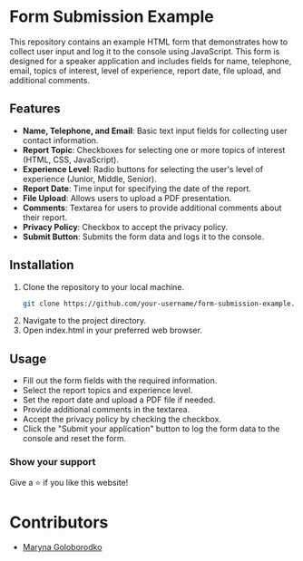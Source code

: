 # Form Submission Example

This repository contains an example HTML form that demonstrates how to collect user input and log it to the console using JavaScript. This form is designed for a speaker application and includes fields for name, telephone, email, topics of interest, level of experience, report date, file upload, and additional comments.

## Features

- **Name, Telephone, and Email**: Basic text input fields for collecting user contact information.
- **Report Topic**: Checkboxes for selecting one or more topics of interest (HTML, CSS, JavaScript).
- **Experience Level**: Radio buttons for selecting the user's level of experience (Junior, Middle, Senior).
- **Report Date**: Time input for specifying the date of the report.
- **File Upload**: Allows users to upload a PDF presentation.
- **Comments**: Textarea for users to provide additional comments about their report.
- **Privacy Policy**: Checkbox to accept the privacy policy.
- **Submit Button**: Submits the form data and logs it to the console.

## Installation

1. Clone the repository to your local machine.
   ```bash
   git clone https://github.com/your-username/form-submission-example.git
2. Navigate to the project directory.
3. Open index.html in your preferred web browser.

## Usage
- Fill out the form fields with the required information.
- Select the report topics and experience level.
- Set the report date and upload a PDF file if needed.
- Provide additional comments in the textarea.
- Accept the privacy policy by checking the checkbox.
- Click the "Submit your application" button to log the form data to the console and reset the form.

### Show your support

Give a ⭐ if you like this website!

# Contributors
- [Maryna Goloborodko](https://github.com/maryna-gol)
